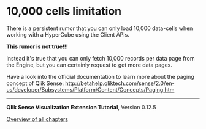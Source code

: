 # 10,000 cells limitation



There is a persistent rumor that you can only load 10,000 data-cells when working with a HyperCube using the Client APIs.

**This rumor is not true!!!**

Instead it's true that you can only fetch 10,000 records per data page from the Engine, but you can certainly request to get more data pages.

Have a look into the official documentation to learn more about the paging concept of Qlik Sense:
http://betahelp.qliktech.com/sense/2.0/en-us/developer/Subsystems/Platform/Content/Concepts/Paging.htm

---
**Qlik Sense Visualization Extension Tutorial**, Version 0.12.5<br/>


[Overview of all chapters](https://github.com/stefanwalther/qliksense-extension-tutorial/blob/master/tutorial/readme.md)